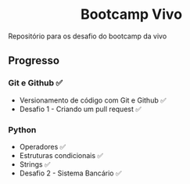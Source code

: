 <h1 align="center">Bootcamp Vivo</h1>

Repositório para os desafio do bootcamp da vivo

## Progresso

### Git e Github ✅

* Versionamento de código com Git e Github ✅
* Desafio 1 - Criando um pull request ✅

### Python 

* Operadores ✅
* Estruturas condicionais ✅
* Strings ✅
* Desafio 2 - Sistema Bancário ✅